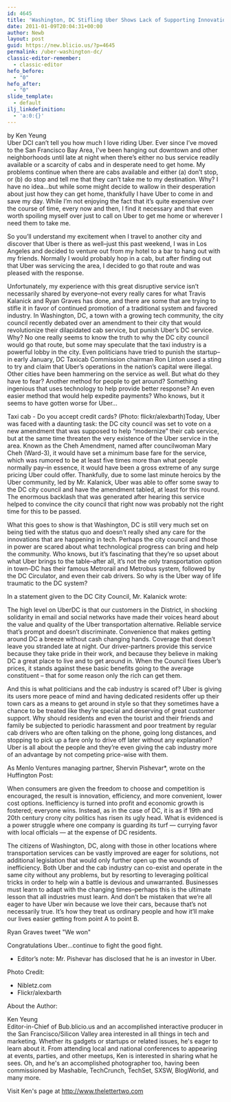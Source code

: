 ```yaml
---
id: 4645
title: 'Washington, DC Stifling Uber Shows Lack of Supporting Innovation &#038; It’s Just Politics As Usual'
date: 2011-01-09T20:04:31+00:00
author: Newb
layout: post
guid: https://new.blicio.us/?p=4645
permalink: /uber-washington-dc/
classic-editor-remember:
  - classic-editor
hefo_before:
  - "0"
hefo_after:
  - "0"
slide_template:
  - default
ilj_linkdefinition:
  - 'a:0:{}'
---
```

by Ken Yeung  
Uber DCI can’t tell you how much I love riding Uber. Ever since I’ve moved to the San Francisco Bay Area, I’ve been hanging out downtown and other neighborhoods until late at night when there’s either no bus service readily available or a scarcity of cabs and in desperate need to get home. My problems continue when there are cabs available and either (a) don’t stop, or (b) do stop and tell me that they can’t take me to my destination. Why? I have no idea…but while some might decide to wallow in their desperation about just how they can get home, thankfully I have Uber to come in and save my day. While I’m not enjoying the fact that it’s quite expensive over the course of time, every now and then, I find it necessary and that even worth spoiling myself over just to call on Uber to get me home or wherever I need them to take me.

So you’ll understand my excitement when I travel to another city and discover that Uber is there as well–just this past weekend, I was in Los Angeles and decided to venture out from my hotel to a bar to hang out with my friends. Normally I would probably hop in a cab, but after finding out that Uber was servicing the area, I decided to go that route and was pleased with the response.

Unfortunately, my experience with this great disruptive service isn’t necessarily shared by everyone–not every really cares for what Travis Kalanick and Ryan Graves has done, and there are some that are trying to stifle it in favor of continued promotion of a traditional system and favored industry. In Washington, DC, a town with a growing tech community, the city council recently debated over an amendment to their city that would revolutionize their dilapidated cab service, but punish Uber’s DC service. Why? No one really seems to know the truth to why the DC city council would go that route, but some may speculate that the taxi industry is a powerful lobby in the city. Even politicians have tried to punish the startup–in early January, DC Taxicab Commission chairman Ron Linton used a sting to try and claim that Uber’s operations in the nation’s capital were illegal. Other cities have been hammering on the service as well. But what do they have to fear? Another method for people to get around? Something ingenious that uses technology to help provide better response? An even easier method that would help expedite payments? Who knows, but it seems to have gotten worse for Uber…

Taxi cab - Do you accept credit cards? (Photo: flickr/alexbarth)Today, Uber was faced with a daunting task: the DC city council was set to vote on a new amendment that was supposed to help “modernize” their cab service, but at the same time threaten the very existence of the Uber service in the area. Known as the Cheh Amendment, named after councilwoman Mary Cheh (Ward-3), it would have set a minimum base fare for the service, which was rumored to be at least five times more than what people normally pay–in essence, it would have been a gross extreme of any surge pricing Uber could offer. Thankfully, due to some last minute heroics by the Uber community, led by Mr. Kalanick, Uber was able to offer some sway to the DC city council and have the amendment tabled, at least for this round. The enormous backlash that was generated after hearing this service helped to convince the city council that right now was probably not the right time for this to be passed.

What this goes to show is that Washington, DC is still very much set on being tied with the status quo and doesn’t really shed any care for the innovations that are happening in tech. Perhaps the city council and those in power are scared about what technological progress can bring and help the community. Who knows, but it’s fascinating that they’re so upset about what Uber brings to the table–after all, it’s not the only transportation option in town–DC has their famous Metrorail and Metrobus system, followed by the DC Circulator, and even their cab drivers. So why is the Uber way of life traumatic to the DC system?

In a statement given to the DC City Council, Mr. Kalanick wrote:

The high level on UberDC is that our customers in the District, in shocking solidarity in email and social networks have made their voices heard about the value and quality of the Uber transportation alternative. Reliable service that’s prompt and doesn’t discriminate. Convenience that makes getting around DC a breeze without cash changing hands. Coverage that doesn’t leave you stranded late at night. Our driver-partners provide this service because they take pride in their work, and because they believe in making DC a great place to live and to get around in. When the Council fixes Uber’s prices, it stands against these basic benefits going to the average constituent – that for some reason only the rich can get them.

And this is what politicians and the cab industry is scared of? Uber is giving its users more peace of mind and having dedicated residents offer up their town cars as a means to get around in style so that they sometimes have a chance to be treated like they’re special and deserving of great customer support. Why should residents and even the tourist and their friends and family be subjected to periodic harassment and poor treatment by regular cab drivers who are often talking on the phone, going long distances, and stopping to pick up a fare only to drive off later without any explanation? Uber is all about the people and they’re even giving the cab industry more of an advantage by not competing price-wise with them.

As Menlo Ventures managing partner, Shervin Pishevar*, wrote on the Huffington Post:

When consumers are given the freedom to choose and competition is encouraged, the result is innovation, efficiency, and more convenient, lower cost options. Inefficiency is turned into profit and economic growth is fostered; everyone wins. Instead, as in the case of DC, it is as if 19th and 20th century crony city politics has risen its ugly head. What is evidenced is a power struggle where one company is guarding its turf — currying favor with local officials — at the expense of DC residents.

The citizens of Washington, DC, along with those in other locations where transportation services can be vastly improved are eager for solutions, not additional legislation that would only further open up the wounds of inefficiency. Both Uber and the cab industry can co-exist and operate in the same city without any problems, but by resorting to leveraging political tricks in order to help win a battle is devious and unwarranted. Businesses must learn to adapt with the changing times–perhaps this is the ultimate lesson that all industries must learn. And don’t be mistaken that we’re all eager to have Uber win because we love their cars, because that’s not necessarily true. It’s how they treat us ordinary people and how it’ll make our lives easier getting from point A to point B.

Ryan Graves tweet "We won"

Congratulations Uber…continue to fight the good fight.

  * Editor’s note: Mr. Pishevar has disclosed that he is an investor in Uber.

Photo Credit:

  * Nibletz.com
  * Flickr/alexbarth

About the Author:

Ken Yeung  
Editor-in-Chief of Bub.blicio.us and an accomplished interactive producer in the San Francisco/Silicon Valley area interested in all things in tech and marketing. Whether its gadgets or startups or related issues, he's eager to learn about it. From attending local and national conferences to appearing at events, parties, and other meetups, Ken is interested in sharing what he sees. Oh, and he's an accomplished photographer too, having been commissioned by Mashable, TechCrunch, TechSet, SXSW, BlogWorld, and many more.

Visit Ken's page at <http://www.thelettertwo.com>